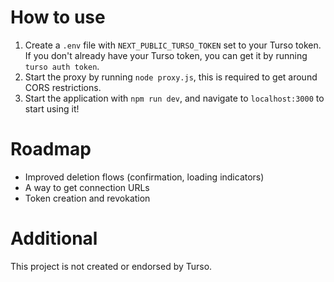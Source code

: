 # How to use
1. Create a `.env` file with `NEXT_PUBLIC_TURSO_TOKEN` set to your Turso token. If you don't already have your Turso token, you can get it by running `turso auth token`.
1. Start the proxy by running `node proxy.js`, this is required to get around CORS restrictions.
2. Start the application with `npm run dev`, and navigate to `localhost:3000` to start using it!

# Roadmap
- Improved deletion flows (confirmation, loading indicators)
- A way to get connection URLs
- Token creation and revokation

# Additional
This project is not created or endorsed by Turso.
